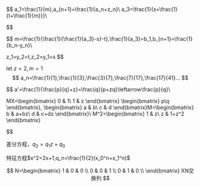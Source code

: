 $$
a_1=\frac{1}{m},a_{n+1}=\frac{1}{a_n+z_n}\\
a_3=\frac{1}{s+\frac{1}{t+\frac{1}{m}}}\\

$$

$$
m=\frac{1}{\frac{1}{\frac{1}{a_3}-s}-t},\frac{1}{a_3}=b_1,b_{n+1}=\frac{1}{b_n-y_n}\\

z_1=y_2=t,z_2=y_1=s
$$

let $z=2,m=1$
$$
a_n=\frac{1}{1},\frac{1}{3},\frac{3}{7},\frac{7}{17},\frac{17}{41}...
$$

$$
a'=\frac{1}{\frac{p}{q}+z}=\frac{q}{p+zq}\leftarrow\frac{p}{q}\\

MX=\begin{bmatrix}
    0 & 1\\
    1 & z
\end{bmatrix}
\begin{bmatrix}
    p\\q
\end{bmatrix},
\begin{bmatrix}
    a & b\\
    c & d
\end{bmatrix}M=\begin{bmatrix}
    b & a+bz\\
    d & c+dz
\end{bmatrix}\\
M^2=\begin{bmatrix}
    1 & z\\
    z & 1+z^2
\end{bmatrix}

$$

差分方程，$q_2=q_1z+q_0$

特征方程$x^2=2x+1,q_n=\frac{1}{2}(x_0^n+x_1^n)$


$$
N=\begin{bmatrix}
    1 & 0 & 0 \\
    0 & 0 & 1 \\
    0 & 1 & 0 \\
\end{bmatrix}
XN交换列
$$